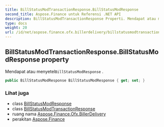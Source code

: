```yaml
---
title: BillStatusModTransactionResponse.BillStatusModResponse
second_title: Aspose.Finance untuk Referensi .NET API
description: BillStatusModTransactionResponse Properti. Mendapat atau menyetelBillStatusModResponse .
type: docs
weight: 20
url: /id/net/aspose.finance.ofx.billerdelivery/billstatusmodtransactionresponse/billstatusmodresponse/
---
```

## BillStatusModTransactionResponse.BillStatusModResponse property

Mendapat atau menyetel`BillStatusModResponse` .

```csharp
public BillStatusModResponse BillStatusModResponse { get; set; }
```

### Lihat juga

* class [BillStatusModResponse](../../billstatusmodresponse/)
* class [BillStatusModTransactionResponse](../)
* ruang nama [Aspose.Finance.Ofx.BillerDelivery](../../billstatusmodtransactionresponse/)
* perakitan [Aspose.Finance](../../../)


